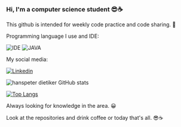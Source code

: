 ### Hi, I'm a computer science student 😎☕
 
 This github is intended for weekly code practice and code sharing. 🤗
 
 Programming language I use and IDE:
 
![IDE](https://img.shields.io/badge/Eclipse-2C2255?style=for-the-badge&logo=eclipse&logoColor=white)
![JAVA](https://img.shields.io/badge/Java-ED8B00?style=for-the-badge&logo=openjdk&logoColor=white)

 My social media:
 
[![Linkedin](https://img.shields.io/badge/LinkedIn-0077B5?style=for-the-badge&logo=linkedin&logoColor=white)](https://www.linkedin.com/in/hanspeterdietiker)

![hanspeter dietiker GitHub stats](https://github-readme-stats.vercel.app/api?username=hanspeterdietiker&show_icons=true&theme=dracula)

[![Top Langs](https://github-readme-stats.vercel.app/api/top-langs/?username=hanspeterdietiker)](https://github.com/anuraghazra/github-readme-stats)


Always looking for knowledge in the area. 😀

Look at the repositories and drink coffee or today that's all. 😎☕
